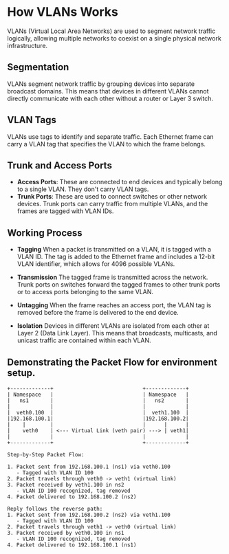 # How VLANs Works

VLANs (Virtual Local Area Networks) are used to segment network traffic logically, allowing multiple networks to coexist on a single physical network infrastructure.

## Segmentation 
VLANs segment network traffic by grouping devices into separate broadcast domains. This means that devices in different VLANs cannot directly communicate with each other without a router or Layer 3 switch.
## VLAN Tags
VLANs use tags to identify and separate traffic. Each Ethernet frame can carry a VLAN tag that specifies the VLAN to which the frame belongs.
## Trunk and Access Ports
- **Access Ports**: These are connected to end devices and typically belong to a single VLAN. They don't carry VLAN tags.
- **Trunk Ports**: These are used to connect switches or other network devices. Trunk ports can carry traffic from multiple VLANs, and the frames are tagged with VLAN IDs.

## Working Process 
- **Tagging**
    When a packet is transmitted on a VLAN, it is tagged with a VLAN ID. The tag is added to the Ethernet frame and includes a 12-bit VLAN identifier, which allows for 4096 possible VLANs.

- **Transmission** 
    The tagged frame is transmitted across the network. Trunk ports on switches forward the tagged frames to other trunk ports or to access ports belonging to the same VLAN.

- **Untagging** 
    When the frame reaches an access port, the VLAN tag is removed before the frame is delivered to the end device.

- **Isolation**
    Devices in different VLANs are isolated from each other at Layer 2 (Data Link Layer). This means that broadcasts, multicasts, and unicast traffic are contained within each VLAN.

## Demonstrating the Packet Flow for environment setup.
```
+-------------+                             +-------------+
| Namespace   |                             | Namespace   |
|   ns1       |                             |   ns2       |
|             |                             |             |
|  veth0.100  |                             |  veth1.100  |
|192.168.100.1|                             |192.168.100.2|
|    |        |                             |      |      |
|    veth0    | <--- Virtual Link (veth pair) ---> | veth1|
|             |                             |             |
+-------------+                             +-------------+

Step-by-Step Packet Flow:

1. Packet sent from 192.168.100.1 (ns1) via veth0.100
   - Tagged with VLAN ID 100
2. Packet travels through veth0 -> veth1 (virtual link)
3. Packet received by veth1.100 in ns2
   - VLAN ID 100 recognized, tag removed
4. Packet delivered to 192.168.100.2 (ns2)

Reply follows the reverse path:
1. Packet sent from 192.168.100.2 (ns2) via veth1.100
   - Tagged with VLAN ID 100
2. Packet travels through veth1 -> veth0 (virtual link)
3. Packet received by veth0.100 in ns1
   - VLAN ID 100 recognized, tag removed
4. Packet delivered to 192.168.100.1 (ns1)

```